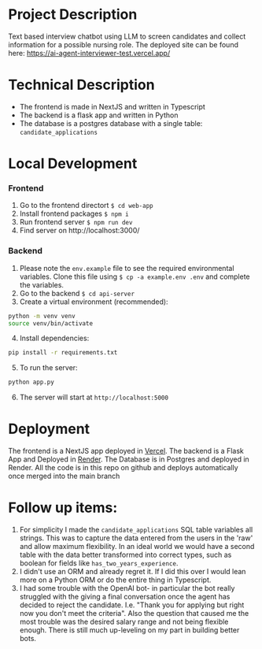 
# Project Description
Text based interview chatbot using LLM to screen candidates and collect information for a possible nursing role. The deployed site can be found here: https://ai-agent-interviewer-test.vercel.app/

# Technical Description
* The frontend is made in NextJS and written in Typescript
* The backend is a flask app and written in Python
* The database is a postgres database with a single table: `candidate_applications`

# Local Development
### Frontend 
1. Go to the frontend directort `$ cd web-app`
2. Install frontend packages `$ npm i `
3. Run frontend server `$ npm run dev`
4. Find server on http://localhost:3000/

### Backend
1. Please note the `env.example` file to see the required environmental variables. Clone this file using `$ cp -a example.env .env` and complete the variables. 
2. Go to the backend `$ cd api-server`
3. Create a virtual environment (recommended):
```bash
python -m venv venv
source venv/bin/activate 
```
4. Install dependencies:
```bash
pip install -r requirements.txt
```
5. To run the server:
```bash
python app.py
```
6. The server will start at `http://localhost:5000`

# Deployment 
The frontend is a NextJS app deployed in [Vercel](https://vercel.com/). The backend is a Flask App and Deployed in [Render](https://render.com/). The Database is in Postgres and deployed in Render. All the code is in this repo on github and deploys automatically once merged into the main branch

# Follow up items:
1. For simplicity I made the `candidate_applications` SQL table variables all strings. This was to capture the data entered from the users in the 'raw' and allow maximum flexibility. In an ideal world we would have a second table with the data better transformed into correct types, such as boolean for fields like `has_two_years_experience`. 
2. I didn't use an ORM and already regret it. If I did this over I would lean more on a Python ORM or do the entire thing in Typescript. 
3. I had some trouble with the OpenAI bot- in particular the bot really struggled with the giving a final conversation once the agent has decided to reject the candidate. I.e. "Thank you for applying but right now you don't meet the criteria". Also the question that caused me the most trouble was the desired salary range and not being flexible enough. There is still much up-leveling on my part in building better bots. 
